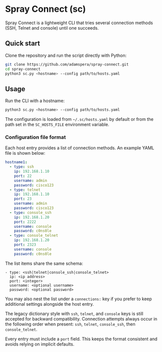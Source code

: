 # Spray Connect (sc)

Spray Connect is a lightweight CLI that tries several connection methods (SSH,
Telnet and console) until one succeeds.

## Quick start

Clone the repository and run the script directly with Python:

```bash
git clone https://github.com/adamspera/spray-connect.git
cd spray-connect
python3 sc.py <hostname> --config path/to/hosts.yaml
```

## Usage

Run the CLI with a hostname:

```bash
python3 sc.py <hostname> --config path/to/hosts.yaml
```

The configuration is loaded from `~/.sc/hosts.yaml` by default or from the path
set in the `SC_HOSTS_FILE` environment variable.

### Configuration file format

Each host entry provides a list of connection methods. An example YAML file is
shown below:

```yaml
hostname1:
  - type: ssh
    ip: 192.168.1.10
    port: 22
    username: admin
    password: cisco123
  - type: telnet
    ip: 192.168.1.10
    port: 23
    username: admin
    password: cisco123
  - type: console_ssh
    ip: 192.168.1.20
    port: 2222
    username: console
    password: c0ns0le
  - type: console_telnet
    ip: 192.168.1.20
    port: 2323
    username: console
    password: c0ns0le
```

The list items share the same schema:

```
- type: <ssh|telnet|console_ssh|console_telnet>
  ip: <ip address>
  port: <integer>
  username: <optional username>
  password: <optional password>
```

You may also nest the list under a `connections:` key if you prefer to keep
additional settings alongside the host entry.

The legacy dictionary style with `ssh`, `telnet`, and `console` keys is still
accepted for backward compatibility. Connection attempts always occur in the
following order when present: `ssh`, `telnet`, `console_ssh`, then
`console_telnet`.

Every entry must include a `port` field. This keeps the format consistent and
avoids relying on implicit defaults.
